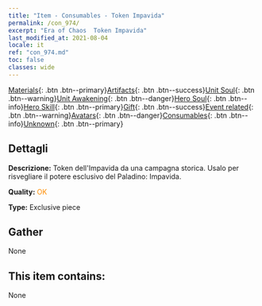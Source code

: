 ```yaml
---
title: "Item - Consumables - Token Impavida"
permalink: /con_974/
excerpt: "Era of Chaos  Token Impavida"
last_modified_at: 2021-08-04
locale: it
ref: "con_974.md"
toc: false
classes: wide
---
```

 [Materials](/ItemsIT/){: .btn .btn--primary}[Artifacts](/ItemsIT/Artifacts/){: .btn .btn--success}[Unit Soul](/ItemsIT/UnitSoul/){: .btn .btn--warning}[Unit Awakening](/ItemsIT/UnitAwakening/){: .btn .btn--danger}[Hero Soul](/ItemsIT/HeroSoul/){: .btn .btn--info}[Hero Skill](/ItemsIT/HeroSkill/){: .btn .btn--primary}[Gift](/ItemsIT/Gift/){: .btn .btn--success}[Event related](/ItemsIT/Events/){: .btn .btn--warning}[Avatars](/ItemsIT/Avatars/){: .btn .btn--danger}[Consumables](/ItemsIT/Consumables/){: .btn .btn--info}[Unknown](/ItemsIT/Unknown/){: .btn .btn--primary}

## Dettagli
 **Descrizione:** Token dell'Impavida da una campagna storica. Usalo per risvegliare il potere esclusivo del Paladino: Impavida.

 **Quality:** <span style="color: #FF8C00">OK</span>

 **Type:** Exclusive piece

## Gather

  None

## This item contains:

  None

